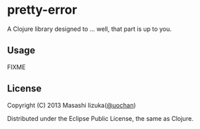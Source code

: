 # pretty-error

A Clojure library designed to ... well, that part is up to you.

## Usage

FIXME

## License

Copyright (C) 2013 Masashi Iizuka([@uochan](http://twitter.com/uochan/))

Distributed under the Eclipse Public License, the same as Clojure.
